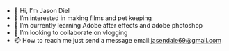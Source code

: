 - 👋 Hi, I’m Jason Diel
- 👀 I’m interested in making films and pet keeping
- 🌱 I’m currently learning Adobe after effects and adobe photoshop 
- 💞️ I’m looking to collaborate on vlogging 
- 📫 How to reach me just send a message email:jasendale69@gmail.com
